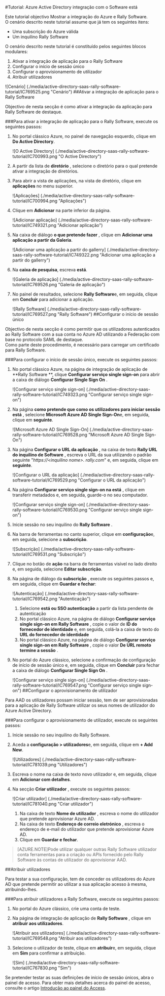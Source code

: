 <properties 
    pageTitle="Tutorial: Azure Active Directory integração com o Software está | Microsoft Azure" 
    description="Saiba como utilizar o Rally Software com o Azure Active Directory para permitir o início de sessão único, aprovisionamento automatizado e mais!" 
    services="active-directory" 
    authors="jeevansd"  
    documentationCenter="na" 
    manager="femila"/>
<tags 
    ms.service="active-directory" 
    ms.devlang="na" 
    ms.topic="article" 
    ms.tgt_pltfrm="na" 
    ms.workload="identity" 
    ms.date="09/26/2016" 
    ms.author="jeedes" />

#<a name="tutorial-azure-active-directory-integration-with-rally-software"></a>Tutorial: Azure Active Directory integração com o Software está
  
Este tutorial objectivo Mostrar a integração do Azure e Rally Software.  
O cenário descrito neste tutorial assume que já tem os seguintes itens:

-   Uma subscrição do Azure válida
-   Um inquilino Rally Software
  
O cenário descrito neste tutorial é constituído pelos seguintes blocos modulares:

1.  Ativar a integração de aplicação para o Rally Software
2.  Configurar o início de sessão único
3.  Configurar o aprovisionamento de utilizador
4.  Atribuir utilizadores

![Cenário] (./media/active-directory-saas-rally-software-tutorial/IC769525.png "Cenário")
##<a name="enabling-the-application-integration-for-rally-software"></a>Ativar a integração de aplicação para o Rally Software
  
Objectivo de nesta secção é como ativar a integração da aplicação para Rally Software de destaque.

###<a name="to-enable-the-application-integration-for-rally-software-perform-the-following-steps"></a>Para ativar a integração de aplicação para o Rally Software, execute os seguintes passos:

1.  No portal clássico Azure, no painel de navegação esquerdo, clique em **Do Active Directory**.

    ![O Active Directory] (./media/active-directory-saas-rally-software-tutorial/IC700993.png "O Active Directory")

2.  A partir da lista de **diretório** , selecione o diretório para o qual pretende ativar a integração de diretórios.

3.  Para abrir a vista de aplicações, na vista de diretório, clique em **aplicações** no menu superior.

    ![Aplicações] (./media/active-directory-saas-rally-software-tutorial/IC700994.png "Aplicações")

4.  Clique em **Adicionar** na parte inferior da página.

    ![Adicionar aplicação] (./media/active-directory-saas-rally-software-tutorial/IC749321.png "Adicionar aplicação")

5.  Na caixa de diálogo **o que pretende fazer** , clique em **Adicionar uma aplicação a partir da Galeria**.

    ![Adicionar uma aplicação a partir do gallerry] (./media/active-directory-saas-rally-software-tutorial/IC749322.png "Adicionar uma aplicação a partir do gallerry")

6.  Na **caixa de pesquisa**, escreva **está**.

    ![Galeria de aplicação] (./media/active-directory-saas-rally-software-tutorial/IC769526.png "Galeria de aplicação")

7.  No painel de resultados, selecione **Rally Software**e, em seguida, clique em **Concluir** para adicionar a aplicação.

    ![Rally Software] (./media/active-directory-saas-rally-software-tutorial/IC769527.png "Rally Software")
##<a name="configuring-single-sign-on"></a>Configurar o início de sessão único
  
Objectivo de nesta secção é como permitir que os utilizadores autenticados ao Rally Software com a sua conta no Azure AD utilizando a Federação com base no protocolo SAML de destaque.  
Como parte deste procedimento, é necessário para carregar um certificado para Rally Software.

###<a name="to-configure-single-sign-on-perform-the-following-steps"></a>Para configurar o início de sessão único, execute os seguintes passos:

1.  No portal clássico Azure, na página de integração de aplicação de **Rally Software **, clique **Configurar serviço single sign-on** para abrir a caixa de diálogo **Configurar Single Sign On** .

    ![Configurar serviço single sign-on] (./media/active-directory-saas-rally-software-tutorial/IC749323.png "Configurar serviço single sign-on")

2.  Na página **como pretende que como os utilizadores para iniciar sessão está** , selecione **Microsoft Azure AD Single Sign-On**e, em seguida, clique em **seguinte**.

    ![Microsoft Azure AD Single Sign-On] (./media/active-directory-saas-rally-software-tutorial/IC769528.png "Microsoft Azure AD Single Sign-On")

3.  Na página **Configurar o URL da aplicação** , na caixa de texto **Rally URL do inquilino de Software** , escreva o URL da sua utilizando o padrão seguinte "*https://\<inquilino nome\>. rally.com*" e, em seguida, clique em **seguinte**.

    ![Configurar o URL da aplicação] (./media/active-directory-saas-rally-software-tutorial/IC769529.png "Configurar o URL da aplicação")

4.  Na página **Configurar serviço single sign-on na está** , clique em transferir metadados e, em seguida, guarde-o no seu computador.

    ![Configurar serviço single sign-on] (./media/active-directory-saas-rally-software-tutorial/IC769530.png "Configurar serviço single sign-on")

5.  Inicie sessão no seu inquilino do **Rally Software** .

6.  Na barra de ferramentas no canto superior, clique em **configuração**e, em seguida, selecione a **subscrição**.

    ![Subscrição] (./media/active-directory-saas-rally-software-tutorial/IC769531.png "Subscrição")

7.  Clique no botão de **ação** na barra de ferramentas visível no lado direito e, em seguida, selecione **Editar subscrição**.

8.  Na página de diálogo da **subscrição** , execute os seguintes passos e, em seguida, clique em **Guardar e fechar**:

    ![Autenticação] (./media/active-directory-saas-rally-software-tutorial/IC769542.png "Autenticação")

    1.  Selecione **está ou SSO autenticação** a partir da lista pendente de autenticação
    2.  No portal clássico Azure, na página de diálogo **Configurar serviço single sign-on em Rally Software** , copie o valor de **ID do fornecedor de identidade** e, em seguida, colá-la a caixa de texto do **URL do fornecedor de identidade**
    3.  No portal clássico Azure, na página de diálogo **Configurar serviço single sign-on em Rally Software** , copie o valor **De URL remoto termine a sessão** .

9.  No portal do Azure clássico, selecione a confirmação de configuração de início de sessão único e, em seguida, clique em **Concluir** para fechar a caixa de diálogo **Configurar Single Sign On** .

    ![Configurar serviço single sign-on] (./media/active-directory-saas-rally-software-tutorial/IC769547.png "Configurar serviço single sign-on")
##<a name="configuring-user-provisioning"></a>Configurar o aprovisionamento de utilizador
  
Para AAD os utilizadores possam iniciar sessão, tem de ser aprovisionadas para a aplicação de Rally Software utilizar os seus nomes de utilizador do Azure Active Directory.

###<a name="to-configure-user-provisioning-perform-the-following-steps"></a>Para configurar o aprovisionamento de utilizador, execute os seguintes passos:

1.  Inicie sessão no seu inquilino do Rally Software.

2.  Aceda a **configuração \> utilizadores**e, em seguida, clique em **+ Add New**.

    ![Utilizadores] (./media/active-directory-saas-rally-software-tutorial/IC781039.png "Utilizadores")

3.  Escreva o nome na caixa de texto novo utilizador e, em seguida, clique em **Adicionar com detalhes**.

4.  Na secção **Criar utilizador** , execute os seguintes passos:

    ![Criar utilizador] (./media/active-directory-saas-rally-software-tutorial/IC781040.png "Criar utilizador")

    1.  Na caixa de texto **Nome de utilizador** , escreva o nome do utilizador que pretende aprovisionar Azure AD.
    2.  Na caixa de texto **Endereço de correio eletrónico** , escreva o endereço de e-mail do utilizador que pretende aprovisionar Azure AD.
    3.  Clique em **Guardar e fechar**.

>[AZURE.NOTE]Pode utilizar qualquer outras Rally Software utilizador conta ferramentas para a criação ou APIs fornecido pelo Rally Software às contas de utilizador do aprovisionar AAD.

##<a name="assigning-users"></a>Atribuir utilizadores
  
Para testar a sua configuração, tem de conceder os utilizadores do Azure AD que pretende permitir ao utilizar a sua aplicação acesso à mesma, atribuindo-lhes.

###<a name="to-assign-users-to-rally-software-perform-the-following-steps"></a>Para atribuir utilizadores a Rally Software, execute os seguintes passos:

1.  No portal do Azure clássico, crie uma conta de teste.

2.  Na página de integração de aplicação de **Rally Software** , clique em **atribuir aos utilizadores**.

    ![Atribuir aos utilizadores] (./media/active-directory-saas-rally-software-tutorial/IC769548.png "Atribuir aos utilizadores")

3.  Selecione o utilizador de teste, clique em **atribuir**e, em seguida, clique em **Sim** para confirmar a atribuição.

    ![Sim] (./media/active-directory-saas-rally-software-tutorial/IC767830.png "Sim")
  
Se pretender testar as suas definições de início de sessão únicos, abra o painel de acesso. Para obter mais detalhes acerca do painel de acesso, consulte o artigo [Introdução ao painel do Access](active-directory-saas-access-panel-introduction.md).




